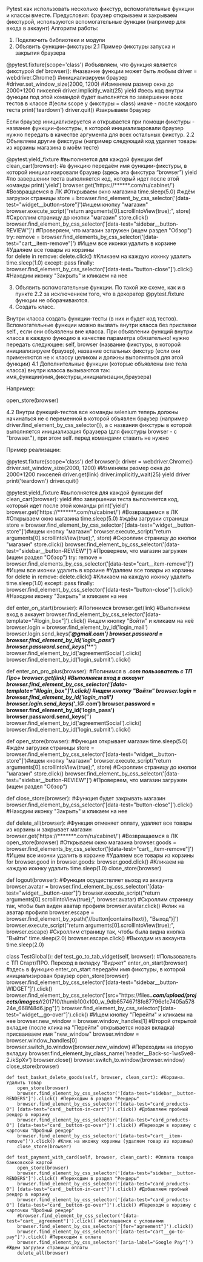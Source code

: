 Pytest как использовать несколько фикстур, вспомогательные функции и классы вместе.
Предусловия: браузер открываем и закрываем фикстурой, используются вспомогательные функции (например для входа в аккаунт)
Алгоритм работы:
1. Подключить библиотеки и модули
2. Объявить функции-фикстуры
2.1 Пример фикстуры запуска и закрытия браузера

@pytest.fixture(scope='class') #объявляем, что функция является фикстурой
def browser(): #название функции может быть любым
    driver = webdriver.Chrome() #инициализируем браузер
    #driver.set_window_size(2000, 1200) #Изменяем размер окна до 2000*1200 пикселей
    driver.implicitly_wait(25)
    yield #весь код внутри функции под этой командой будет выполнятся по завершении всех тестов в классе 
    #(если scope у фикстуры = class) иначе - после каждого теста
    print('teardown')
    driver.quit() #закрываем браузер

Если браузер инициализируется и открывается при помощи фикстуры - название функции-фикстуры, в которой инициализировали браузер нужно передать в качестве аргумента для всех остальных фикстур.
2.2 Объявляем другие фикстуры (например следующий код удаляет товары из корзины магазина в моём тесте)

@pytest.yield_fixture #выполняется для каждой функции
def clean_cart(browser): #в функцию передаём имя функции-фикстуры, в которой инициализировали браузер (здесь эта фикстура “browser”)
    yield #по завершении теста выполняется код, который идет после этой команды
    print('yield')
    browser.get('https://******.com/ru/cabinet/') #Возвращаемся в ЛК
    #Открываем окно магазина
    time.sleep(5.0) #ждём загрузки страницы
    store = browser.find_element_by_css_selector('[data-test="widget__button-store"]')#ищем кнопку "магазин"
    browser.execute_script("return arguments[0].scrollIntoView(true);", store) #Скроллим страницу до кнопки "магазин"
    store.click()
    browser.find_element_by_css_selector('[data-test="sidebar__button-REVIEW"]') #Проверяем, что магазин загружен (ищем раздел "Обзор")
    try:
        remove = browser.find_elements_by_css_selector('[data-test="cart__item-remove"]') #Ищем все иконки удалить в корзине
        #Удаляем все товары из корзины       
        for delete in remove:
            delete.click() #Кликаем на каждую иокнку удалить
            time.sleep(1.0)
    except:
        pass
    finally:
        browser.find_element_by_css_selector('[data-test="button-close"]').click() #Находим иконку "Закрыть" и кликаем на нее

3. Объявить вспомогательные функции. По такой же схеме, как и в пункте 2.2 за исключением того, что в декоратор @pytest.fixture функции не оборачиваются.
4. Создать класс.

Внутри класса создать функции-тесты (в них и будет код тестов). Вспомогательные функции можно вызвать внутри класса без приставки self., если они объявлены вне класса. При объявлении функций внутри класса в каждую функцию в качестве параметра обязательно! нужно передать следующее: self, browser (название фикстуры, в которой инициализируем браузер), название остальных фикстур (если они применяются не к классу целиком и должны выполняться для этой функции)
4.1 Дополнительные функции (которые объявлены вне тела класса) внутри класса вызываются так: имя_функции(имя_фикстуры_инициализации_браузера)

Например:

open_store(browser)

4.2 Внутри функций-тестов все команды selenium теперь должны начинаться не с переменной в которой объявлен браузер (например driver.find_element_by_css_selector()), а с названия фикстуры в которой выполняется инициализация браузера (для фикстуры browser - с "browser."), при этом self. перед командами ставить не нужно

Пример реализации:

@pytest.fixture(scope='class')
def browser():
    driver = webdriver.Chrome()
    driver.set_window_size(2000, 1200) #Изменяем размер окна до 2000*1200 пикселей
    driver.get(link)
    driver.implicitly_wait(25)
    yield driver
    print('teardown')
    driver.quit()


@pytest.yield_fixture #выполняется для каждой функции
def clean_cart(browser):
    yield #по завершении теста выполняется код, который идет после этой команды
    print('yield')
    browser.get('https://*******.com/ru/cabinet/') #Возвращаемся в ЛК
    #Открываем окно магазина
    time.sleep(5.0) #ждём загрузки страницы
    store = browser.find_element_by_css_selector('[data-test="widget__button-store"]')#ищем кнопку "магазин"
    browser.execute_script("return arguments[0].scrollIntoView(true);", store) #Скроллим страницу до кнопки "магазин"
    store.click()
    browser.find_element_by_css_selector('[data-test="sidebar__button-REVIEW"]') #Проверяем, что магазин загружен (ищем раздел "Обзор")
    try:
        remove = browser.find_elements_by_css_selector('[data-test="cart__item-remove"]') #Ищем все иконки удалить в корзине
        #Удаляем все товары из корзины       
        for delete in remove:
            delete.click() #Кликаем на каждую иокнку удалить
            time.sleep(1.0)
    except:
        pass
    finally:
        browser.find_element_by_css_selector('[data-test="button-close"]').click() #Находим иконку "Закрыть" и кликаем на нее

def enter_on_start(browser): #Логинимся
    browser.get(link)
    #Выполняем вход в аккаунт
    browser.find_element_by_css_selector('[data-template="#login_box"]').click() #ищем кнопку "Войти" и кликаем на неё
    browser.login = browser.find_element_by_id('login_mail')
    browser.login.send_keys('*******@gmail.com')
    browser.password = browser.find_element_by_id('login_pass')
    browser.password.send_keys('*********')
    browser.find_element_by_id('agreementSocial').click()
    browser.find_element_by_id('login_submit').click()

def enter_on_pro_plus(browser): #Логинимся в *******.com пользователь с ТП Про+
    browser.get(link)
    #Выполняем вход в аккаунт
    browser.find_element_by_css_selector('[data-template="#login_box"]').click() #ищем кнопку "Войти"
    browser.login = browser.find_element_by_id('login_mail')
    browser.login.send_keys('******_1@*******.com')
    browser.password = browser.find_element_by_id('login_pass')
    browser.password.send_keys('******')
    browser.find_element_by_id('agreementSocial').click()
    browser.find_element_by_id('login_submit').click()

def open_store(browser): #Функция открывает магазин
    time.sleep(5.0) #ждём загрузки страницы
    store = browser.find_element_by_css_selector('[data-test="widget__button-store"]')#ищем кнопку "магазин"
    browser.execute_script("return arguments[0].scrollIntoView(true);", store) #Скроллим страницу до кнопки "магазин"
    store.click()
    browser.find_element_by_css_selector('[data-test="sidebar__button-REVIEW"]') #Проверяем, что магазин загружен (ищем раздел "Обзор")

def close_store(browser): #Функция будет закрывать магазин
    browser.find_element_by_css_selector('[data-test="button-close"]').click() #Находим иконку "Закрыть" и кликаем на нее
    
def delete_all(browser): #Функция отменяет оплату, удаляет все товары из корзины и закрывает магазин
    browser.get('https://*******.com/ru/cabinet/') #Возвращаемся в ЛК
    open_store(browser) #Открываем окно магазина
    browser.goods = browser.find_elements_by_css_selector('[data-test="cart__item-remove"]') #Ищем все иконки удалить в корзине
    #Удаляем все товары из корзины       
    for browser.good in browser.goods:
        browser.good.click() #Кликаем на каждую иокнку удалить
        time.sleep(1.0)
    close_store(browser)

def logout(browser): #Функция осуществляет выход из аккаунта
    browser.avatar = browser.find_element_by_css_selector('[data-test="widget__button-user"]')
    browser.execute_script("return arguments[0].scrollIntoView(true);", browser.avatar) #Скроллим страницу так, чтобы был виден аватар профиля
    browser.avatar.click() #клик на аватар профиля
    browser.escape = browser.find_element_by_xpath('//button[contains(text(), "Выход")]')
    browser.execute_script("return arguments[0].scrollIntoView(true);", browser.escape) #Скроллим страницу так, чтобы была видна кнопка "Выйти"
    time.sleep(2.0)
    browser.escape.click() #Выходим из аккаунта
    time.sleep(2.0)
    
class TestGlobal():
    def test_go_to_tab_vidget(self, browser): #Пользователь с ТП Старт/ПРО. Переход в вкладку "Виджет"
        enter_on_start(browser) #здесь в функцию enter_on_start передаём имя фикстуры, в которой инициализирован браузер
        open_store(browser)
        browser.find_element_by_css_selector('[data-test="sidebar__button-WIDGET"]').click()
        browser.find_element_by_css_selector('[src="https://files.*******.com/upload/projects/images/*******/201710/thumb100x100_w_9db657467f8fe87796e1c7405a57824e_668f48d6.jpg"]')
        browser.find_element_by_css_selector('[data-test="widget__go-over"]').click() #Ищем кнопку "Перейти" и кликаем на нее
        browser.new_window = browser.window_handles[1] #Второй открытой вкладке (после клика на "Перейти" открывается новая вкладка) присваиваем имя "new_window"
        browser.window = browser.window_handles[0]
        browser.switch_to.window(browser.new_window) #Переходим на вторую вкладку
        browser.find_element_by_class_name('header__Back-sc-1ws5ve8-2.ikSpXv')
        browser.close()
        browser.switch_to.window(browser.window)
        close_store(browser)

    def test_basket_delete_goods(self, browser, clean_cart): #Корзина. Удалить товар
        open_store(browser)
        browser.find_element_by_css_selector('[data-test="sidebar__button-RENDERS"]').click() #Переходим в раздел "Рендеры"
        browser.find_element_by_css_selector('[data-test="card_products-0"] [data-test="card__button-in-cart"]').click() #Добавляем пробный рендер в корзину
        browser.find_element_by_css_selector('[data-test="card_products-0"] [data-test="card__button-go-over"]').click() #Переходм в корзину с карточки "Пробный рендер"
        browser.find_element_by_css_selector('[data-test="cart__item-remove"]').click() #Клик на иконку корзины (удаляем товар из корзины)
        close_store(browser)

    def test_payment_with_card(self, browser, clean_cart): #Оплата товара банковской картой
        open_store(browser)
        browser.find_element_by_css_selector('[data-test="sidebar__button-RENDERS"]').click() #Переходим в раздел "Рендеры"
        browser.find_element_by_css_selector('[data-test="card_products-0"] [data-test="card__button-in-cart"]').click() #Добавляем пробный рендер в корзину
        browser.find_element_by_css_selector('[data-test="card_products-0"] [data-test="card__button-go-over"]').click() #Переходм в корзину с карточки "Пробный рендер"
        #browser.find_element_by_css_selector('[data-test="cart__agreement"]').click() #Соглашаемся с условиями
        browser.find_element_by_css_selector('[for="agreement"]').click()
        browser.find_element_by_css_selector('[data-test="cart__go-to-pay"]').click() #Переходим к оплате
        browser.find_element_by_css_selector('[aria-label="Google Pay"]') #Ждем загрузки страницы оплаты
        delete_all(browser)

